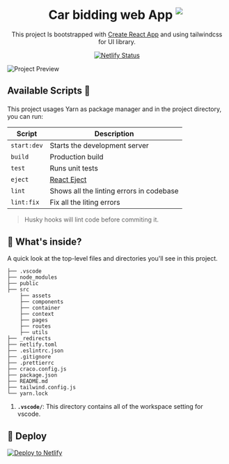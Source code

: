 # <div align="center"> Car bidding web App  ![ ](https://github.com/Rajesh-Royal/car-bidding-system-react/blob/develop/src/assets/images/Car-bidder-logo.png)</div>

<div align="center">

This project Is bootstrapped with [Create React App](https://github.com/facebook/create-react-app) and using tailwindcss for UI library.

</div>

<div align="center">

[![Netlify Status](https://api.netlify.com/api/v1/badges/6aa7460c-564f-413a-8e72-8a4bc1bea455/deploy-status)](https://app.netlify.com/sites/car-bidding/deploys)

</div>

![Project Preview](https://github.com/Rajesh-Royal/car-bidding-system-react/blob/develop/src/assets/images/CarBiddingProjectImage.png)

## <p>Available Scripts :helicopter:</p>

This project usages Yarn as package manager and in the project directory, you can run:

| Script             | Description                   |
|--------------------|-------------------------------|
| `start:dev`        | Starts the development server |
| `build`            | Production build              |
|  `test`            | Runs unit tests               |
|  `eject`           | [React Eject](https://create-react-app.dev/docs/available-scripts/#npm-run-eject) |
| `lint`             | Shows all the linting errors in codebase  |
| `lint:fix`         | Fix all the liting errors |

> Husky hooks will lint code before commiting it.

## 🧐 What's inside?

A quick look at the top-level files and directories you'll see in this project.

    ├── .vscode
    ├── node_modules
    ├── public
    ├── src
        ├── assets
        ├── components
        ├── container
        ├── context
        ├── pages
        ├── routes
        ├── utils
    ├── _redirects
    ├── netlify.toml
    ├── .eslintrc.json
    ├── .gitignore
    ├── .prettierrc
    ├── craco.config.js
    ├── package.json
    ├── README.md
    ├── tailwind.config.js
    └── yarn.lock

1. **`.vscode/`**: This directory contains all of the workspace setting for vscode.

## 💫 Deploy

[![Deploy to Netlify](https://www.netlify.com/img/deploy/button.svg)](https://app.netlify.com/start/deploy?repository=https://github.com/Rajesh-Royal/car-bidding-system-react)
